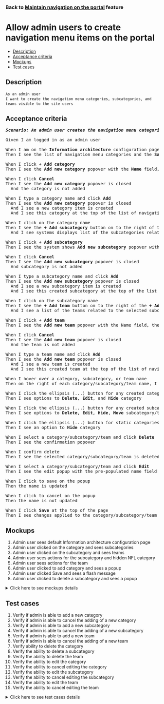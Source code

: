### Back to [Maintain navigation on the portal](../../) feature

# Allow admin users to create navigation menu items on the portal

- [Description](#description)
- [Acceptance criteria](#acceptance-criteria)
- [Mockups](#mockups)
- [Test cases](#test-cases)

## Description

    As an admin user
    I want to create the navigation menu categories, subcategories, and teams visible to the site users

## Acceptance criteria

<pre>
<b><i>Scenario: An admin user creates the navigation menu categories, subcategories, and teams</i></b>

Given I am logged in as an admin user

When I am on the <b>Information architecture</b> configuration page
Then I see the list of navigation menu categories and the <b>Save</b> button

When I click <b>+ Add category</b>
Then I see the <b>Add new category</b> popover with the <b>Name</b> field, the <b>Add</b> and <b>Cancel</b> buttons

When I click <b>Cancel</b>
Then I see the <b>Add new category</b> popover is closed
  And the category is not added

When I type a category name and click <b>Add</b>
Then I see the <b>Add new category</b> popover is closed
  And I see a new category item is created
  And I see this category at the top of the list of navigation menu categories

When I click on the category name
Then I see the <b>+ Add subcategory</b> button on to the right of the <b>+ Add category</b>
  And I see systems displays list of the subcategories related to the selected category

When I click <b>+ Add subcategory</b>
Then I see the system shows <b>Add new subcategory</b> popover with the <b>Name</b> field, the <b>Add</b> and <b>Cancel</b> buttons

When I click <b>Cancel</b>
Then I see the <b>Add new subcategory</b> popover is closed
  And subcategory is not added

When I type a subcategory name and click <b>Add</b>
Then I see the <b>Add new subcategory</b> popover is closed
  And I see a new subcategory item is created
  And I see this created subcategory at the top of the list of navigation menu subcategories for the selected category

When I click on the subcategory name
Then I see the <b>+ Add team</b> button on to the right of the <b>+ Add subcategory</b>
  And I see a list of the teams related to the selected subcategory

When I click <b>+ Add team</b>
Then I see the <b>Add new team</b> popover with the Name field, the <b>Add</b> and <b>Cancel</b> buttons

When I click <b>Cancel</b>
Then I see the <b>Add new team</b> popover is closed
  And the team is not added

When I type a team name and click <b>Add</b>
Then I see the <b>Add new team</b> popover is closed
  And I see a new team is created
  And I see this created team at the top of the list of navigation menu teams for selected subcategory

When I hover over a category, subcategory, or team name
Then on the right of each category/subcategory/team name, I see the ellipsis (...) button

When I click the ellipsis (...) button for any created category
Then I see options to <b>Delete</b>, <b>Edit</b>, and <b>Hide</b> category

When I click the ellipsis (...) button for any created subcategory/team
Then I see options to <b>Delete</b>, <b>Edit</b>, <b>Hide</b>, <b>Move</b> subcategory/team

When I click the ellipsis (...) button for static categories (<b>Lifestyle</b>, <b>Dealbook</b>, <b>Video</b>, <b>Team hub</b>)
Then I see an option to <b>Hide</b> category

When I select a category/subcategory/team and click <b>Delete</b>
Then I see the confirmation popover

When I confirm delete
Then I see the selected category/subcategory/team is deleted

When I select a category/subcategory/team and click <b>Edit</b>
Then I see the edit popup with the pre-populated name field

When I click to save on the popup
Then the name is updated

When I click to cancel on the popup
Then the name is not updated

When I click <b>Save</b> at the top of the page
Then I see changes applied to the category/subcategory/team are saved
</pre>

## Mockups

1. Admin user sees default Information architecture configuration page
2. Admin user clicked on the category and sees subcategories
3. Admin user clicked on the subcategory and sees teams
4. Admin user sees actions for the subcategory and hidden NFL category
5. Admin user sees actions for the team
6. Admin user clicked to add category and sees a popup
7. Admin user clicked Save and sees a flash message
8. Admin user clicked to delete a subcategory and sees a popup

<details>
  <summary>Click here to see mockups details</summary>

**1. Admin user sees default Information architecture configuration page:**

![Admin user sees default Information architecture configuration page](/products/sport_news_portal/web_application_features/maintain_navigation/images/ia_category_only.png)

**2. Admin user clicked on the category and sees subcategories:**

![Admin user clicked on the category and sees subcategories](/products/sport_news_portal/web_application_features/maintain_navigation/images/ia_subcategory_only.png)

**3. Admin user clicked on the subcategory and sees teams:**

![Admin user clicked on the subcategory and sees teams](/products/sport_news_portal/web_application_features/maintain_navigation/images/ia_with_team.png)

**4. Admin user sees actions for the subcategory and hidden NFL category:**

![Admin user sees actions for the subcategory and hidden NFL category](/products/sport_news_portal/web_application_features/maintain_navigation/images/ia_subcategory_actions.png)

**5. Admin user sees actions for the team:**

![Admin user sees actions for the team](/products/sport_news_portal/web_application_features/maintain_navigation/images/ia_team_actions.png)

**6. Admin user clicked to add category and sees a popup:**

![Admin user clicked to add category and sees a popup](/products/sport_news_portal/web_application_features/maintain_navigation/images/ia_new_category_popup.png)

**7. Admin user clicked Save and sees a flash message:**

![Admin user clicked Save and sees a flash message](/products/sport_news_portal/web_application_features/maintain_navigation/images/ia_success_save.png)

**8. Admin user clicked to delete a subcategory and sees a popup:**

![Admin user clicked to delete a subcategory and sees a popup](/products/sport_news_portal/web_application_features/maintain_navigation/images/ia_delete_popup.png)

</details>

## Test cases

1. Verify if admin is able to add a new category
2. Verify if admin is able to cancel the adding of a new category
3. Verify if admin is able to add a new subcategory
4. Verify if admin is able to cancel the adding of a new subcategory
5. Verify if admin is able to add a new team
6. Verify if admin is able to cancel the adding of a new team
7. Verify ability to delete the category
8. Verify the ability to delete a subcategory
9. Verify the ability to delete the team
10. Verify the ability to edit the category
11. Verify the ability to cancel editing the category
12. Verify the ability to edit the subcategory
13. Verify the ability to cancel editing the subcategory
14. Verify the ability to edit the team
15. Verify the ability to cancel editing the team

<details>
  <summary>Click here to see test cases details</summary>

### **#1. Verify if admin is able to add a new category**

|Preconditions|Steps|Expected result
--------------|-----|----------
|- Log in by admin account</br>- Go to the <b>Information Architecture</b> configuration page|1) Click <b>+ Add category</b></br>2) On the <b>Add new category</b> popover, in the <b>Name</b> box, enter a category name</br>3) Click <b>Add</b>|3) The new category is created and appears at the top of the categories list|

### **#2. Verify if admin is able to cancel the adding of a new category**

|Preconditions|Steps|Expected result
--------------|-----|----------
|- Log in by admin account</br>- Go to the <b>Information Architecture</b> configuration page|1) Click <b>+ Add category</b></br>2) Click <b>Cancel</b>|2) The Add new category popover is closed. No category is added|

### **#3. Verify if admin is able to add a new subcategory**

|Preconditions|Steps|Expected result
--------------|-----|----------
|- Log in by admin account</br>- Go to the <b>Information Architecture</b> configuration page|1) Click a category name</br>2) Click <b>+ Add subcategory</b></br>3) On the <b>Add new subcategory</b> popover, in the <b>Name</b> box, enter a subcategory name</br>4) Click <b>Add</b>|1) The <b>+ Add subcategory</b> button appears on the right from the <b>+ Add category</b> button</br>4) The new subcategory is created and appears at the top of the subcategories list in the selected category|

### **#4. Verify if admin is able to cancel the adding of a new subcategory**

|Preconditions|Steps|Expected result
--------------|-----|----------
|- Log in by admin account</br>- Go to the <b>Information Architecture</b> configuration page|1) Click a category name</br>2) Click <b>+ Add subcategory</b></br>3) On the <b>Add new subcategory</b> popover, in the <b>Name</b> box, enter a subcategory name</br>4) Click <b>Cancel</b>|1) The <b>+ Add subcategory</b> button appears on the right from the <b>+ Add category</b> button</br>4) The Add new subcategory popover is closed. No subcategory is added|

### **#5. Verify if admin is able to add a new team**

|Preconditions|Steps|Expected result
--------------|-----|----------
|- Log in by admin account</br>- Go to the <b>Information Architecture</b> configuration page|1) Click on a subcategory name</br>2) Click <b>+ Add team</b></br>3) On the <b>Add new team</b> popover, in the <b>Name</b> box, enter a team name</br>4) Click <b>Add</b>|1) The <b>+ Add team</b> button appears to the right from the <b>+ Add subcategory</b> button</br>4) The new team is created and appears at the top of the team list in the selected subcategory for the category|

### **#6. Verify if admin is able to cancel the adding of a new team**

|Preconditions|Steps|Expected result
--------------|-----|----------
|- Log in by admin account</br>- Go to the <b>Information Architecture</b> configuration page|1) Click on a subcategory name</br>2) Click <b>+ Add team</b></br>3) On the <b>Add new team</b> popover, in the <b>Name</b> box, enter a team name</br>4) Click <b>Cancel</b>|1) The <b>+ Add team</b> button appears to the right from the <b>+ Add subcategory</b> button</br>4) The <b>Add new team</b> popover is closed. No team is addedy|

### **#7. Verify ability to delete the category**

|Preconditions|Steps|Expected result
--------------|-----|----------
|- Log in by admin account</br>- Go to the <b>Information Architecture</b> configuration page|1) On the right of any category, click the ellipsis (...) button</br>2) Click <b>Delete</b></br>3) Click <b>Delete</b>|2) Confirmation popover appears</br>3) The category is deleted|

### **#8. Verify the ability to delete a subcategory**

|Preconditions|Steps|Expected result
--------------|-----|----------
|- Log in by admin account</br>- Go to the <b>Information Architecture</b> configuration page|1) On the right of any subcategory, click the ellipsis (...) button</br>2) Click <b>Delete</b></br>3) Click <b>Delete</b>|2) Confirmation popover appears</br>3) The subcategory is deleted|

### **#9. Verify the ability to delete the team**

|Preconditions|Steps|Expected result
--------------|-----|----------
|- Log in by admin account</br>- Go to the <b>Information Architecture</b> configuration page|1) On the right of any team, click the ellipsis (...) button</br>2) Click <b>Delete</b></br>3) Click <b>Delete</b>|2) Confirmation popover appears</br>3) The team is deleted|

### **#10. Verify the ability to edit the category**

|Preconditions|Steps|Expected result
--------------|-----|----------
|- Log in by admin account</br>- Go to the <b>Information Architecture</b> configuration page</br>- There is a category|1) On the right of a category, click the ellipsis (...) button</br>2) Click <b>Edit</b></br>3) Edit the name</br>4) Click <b>Save</b>|2) Popover with the category name, <b>Save</b> and <b>Cancel</b> buttons appears</br>4) Popover is closed and category saved in the same place with the new name and all subcategories and teams inside|

### **#11. Verify the ability to cancel editing the category**

|Preconditions|Steps|Expected result
--------------|-----|----------
|- Log in by admin account</br>- Go to the <b>Information Architecture</b> configuration page</br>- There is a category|1) On the right of a category, click the ellipsis (...) button</br>2) Click <b>Edit</b></br>3) Edit the name</br>4) Click <b>Cancel</b>|2) Popover with the category name, <b>Save</b> and <b>Cancel</b> buttons appears</br>4) Popover is closed and the category stays in the same place with the not changed name|

### **#12. Verify the ability to edit the subcategory**

|Preconditions|Steps|Expected result
--------------|-----|----------
|- Log in by admin account</br>- Go to the <b>Information Architecture</b> configuration page</br>- There is a subcategory|1) On the right of a subcategory, click the ellipsis (...) button</br>2) Click <b>Edit</b></br>3) Edit the name</br>4) Click <b>Save</b>|2) Popover with the subcategory name, <b>Save</b> and <b>Cancel</b> buttons appears</br>4) Popover is closed and subcategory saved in the same place with the new name and all teams inside|

### **#13. Verify the ability to cancel editing the subcategory**

|Preconditions|Steps|Expected result
--------------|-----|----------
|- Log in by admin account</br>- Go to the <b>Information Architecture</b> configuration page</br>- There is a subcategory|1) On the right of a subcategory, click the ellipsis (...) button</br>2) Click <b>Edit</b></br>3) Edit the name</br>4) Click <b>Cancel</b>|2) Popover with the subcategory name, <b>Save</b> and <b>Cancel</b> buttons appears</br>4) Popover is closed and the subcategory stays in the same place with the not changed name|

### **#14. Verify the ability to edit the team**

|Preconditions|Steps|Expected result
--------------|-----|----------
|- Log in by admin account</br>- Go to the <b>Information Architecture</b> configuration page</br>- There is a team|1) On the right of a team, click the ellipsis (...) button</br>2) Click <b>Edit</b></br>3) Edit the name</br>4) Click <b>Save</b>|2) Popover with the team name, <b>Save</b> and <b>Cancel</b> buttons appears</br>4) Popover is closed and team saved in the same place with the new name|

### **#15. Verify the ability to cancel editing the team**

|Preconditions|Steps|Expected result
--------------|-----|----------
|- Log in by admin account</br>- Go to the <b>Information Architecture</b> configuration page</br>- There is a team|1) On the right of a team, click the ellipsis (...) button</br>2) Click <b>Edit</b></br>3) Edit the name</br>4) Click <b>Cancel</b>|2) Popover with the team name, <b>Save</b> and <b>Cancel</b> buttons appears</br>4) Popover is closed and the team stays in the same place with the not changed name|

</details>
